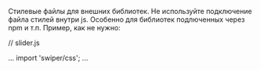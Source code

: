 Стилевые файлы для внешних библиотек.
Не используйте подключение файла стилей внутри js.
Особенно для библиотек подлюченных через npm и т.п.
Пример, как не нужно:


// slider.js

...
import 'swiper/css';
...
